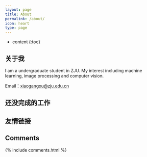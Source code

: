 ```yaml
---
layout: page
title: About
permalink: /about/
icon: heart
type: page
---
```


* content
{:toc}

## 关于我

I am a undergraduate student in ZJU. My interest including machine learning, image processing and computer vision.

Email：xiaogangxu@zju.edu.cn

## 还没完成的工作



## 友情链接



## Comments

{% include comments.html %}
